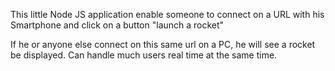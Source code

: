 This little Node JS application enable someone to connect on a URL with his Smartphone and click on a button "launch a rocket"

If he or anyone else connect on this same url on a PC, he will see a rocket be displayed. Can handle much users real time at the same time.